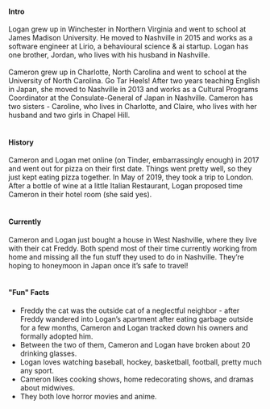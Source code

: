 #### Intro
Logan grew up in Winchester in Northern Virginia and went to school at James Madison University. He moved to Nashville in 2015 and works as a software engineer at Lirio, a behavioural science & ai startup. Logan has one brother, Jordan, who lives with his husband in Nashville.
<br><br>
Cameron grew up in Charlotte, North Carolina and went to school at the University of North Carolina. Go Tar Heels! After two years teaching English in Japan, she moved to Nashville in 2013 and works as a Cultural Programs Coordinator at the Consulate-General of Japan in Nashville. Cameron has two sisters - Caroline, who lives in Charlotte, and Claire, who lives with her husband and two girls in Chapel Hill.
<br><br>

#### History
Cameron and Logan met online (on Tinder, embarrassingly enough) in 2017 and went out for pizza on their first date. Things went pretty well, so they just kept eating pizza together.
In May of 2019, they took a trip to London. After a bottle of wine at a little Italian Restaurant, Logan proposed time Cameron in their hotel room (she said yes).
<br><br>

#### Currently
Cameron and Logan just bought a house in West Nashville, where they live with their cat Freddy. Both spend most of their time currently working from home and missing all the fun stuff they used to do in Nashville. They’re hoping to honeymoon in Japan once it’s safe to travel!
<br><br>

#### "Fun" Facts
- Freddy the cat was the outside cat of a neglectful neighbor - after Freddy wandered into Logan’s apartment after eating garbage outside for a few months, Cameron and Logan tracked down his owners and formally adopted him.
- Between the two of them, Cameron and Logan have broken about 20 drinking glasses.
- Logan loves watching baseball, hockey, basketball, football, pretty much any sport.
- Cameron likes cooking shows, home redecorating shows, and dramas about midwives.
- They both love horror movies and anime.